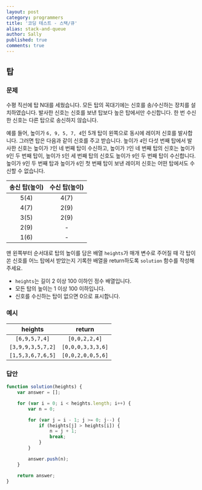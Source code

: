 ```yaml
---
layout: post
category: programmers
title: '코딩 테스트 - 스택/큐'
alias: stack-and-queue
author: Sally
published: true
comments: true
---
```


## 탑

### 문제

수평 직선에 탑 N대를 세웠습니다. 모든 탑의 꼭대기에는 신호를 송/수신하는 장치를 설치하였습니다. 발사한 신호는 신호를 보낸 탑보다 높은 탑에서만 수신합니다. 한 번 수신한 신호는 다른 탑으로 송신하지 않습니다.

예를 들어, 높이가 `6, 9, 5, 7, 4`인 5개 탑이 왼쪽으로 동시에 레이저 신호를 발사합니다. 그러면 탑은 다음과 같이 신호를 주고 받습니다. 높이가 `4`인 다섯 번째 탑에서 발사한 신호는 높이가 `7`인 네 번째 탑이 수신하고, 높이가 `7`인 네 번째 탑의 신호는 높이가 `9`인 두 번째 탑이, 높이가 `5`인 세 번째 탑의 신호도 높이가 `9`인 두 번째 탑이 수신합니다. 높이가 `9`인 두 번째 탑과 높이가 `6`인 첫 번째 탑이 보낸 레이저 신호는 어떤 탑에서도 수신할 수 없습니다.

|송신 탑(높이)|수신 탑(높이)|
|:---:|:---:|
|5(4)|4(7)|
|4(7)|2(9)|
|3(5)|2(9)|
|2(9)|-|
|1(6)|-|

맨 왼쪽부터 순서대로 탑의 높이를 담은 배열 `heights`가 매개 변수로 주어질 때 각 탑이 쏜 신호를 어느 탑에서 받았는지 기록한 배열을 return하도록 `solution` 함수를 작성해 주세요.

* `heights`는 길이 2 이상 100 이하인 정수 배열입니다.
* 모든 탑의 높이는 1 이상 100 이하입니다.
* 신호를 수신하는 탑이 없으면 0으로 표시합니다.

### 예시

|heights|return|
|:---:|:---:|
|`[6,9,5,7,4]`|`[0,0,2,2,4]`|
|`[3,9,9,3,5,7,2]`|`[0,0,0,3,3,3,6]`|
|`[1,5,3,6,7,6,5]`|`[0,0,2,0,0,5,6]`|

### 답안

```javascript
function solution(heights) {
    var answer = [];

    for (var i = 0; i < heights.length; i++) {
        var n = 0;

        for (var j = i - 1; j >= 0; j--) {
            if (heights[j] > heights[i]) {
                n = j + 1;
                break;
            }
        }

        answer.push(n);
    }

    return answer;
}
```
